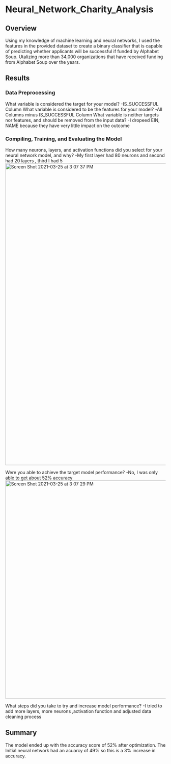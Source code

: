 # Neural_Network_Charity_Analysis

## Overview

Using my knowledge of machine learning and neural networks, I used the features in the provided dataset to create a binary classifier that is capable of predicting whether applicants will be successful if funded by Alphabet Soup. Utalizing more than 34,000 organizations that have received funding from Alphabet Soup over the years.

## Results
### Data Preprocessing
What variable is considered the target for your model?
  -IS_SUCCESSFUL Column
What variable is considered to be the features for your model?
  -All Columns minus IS_SUCCESSFUL Column
What variable is neither targets nor features, and should be removed from the input data?
  -I dropeed EIN, NAME because they have very little impact on the outcome

### Compiling, Training, and Evaluating the Model
How many neurons, layers, and activation functions did you select for your neural network model, and why?
  -My first layer had 80 neurons and second had 20 layers , third I had 5
 <img width="946" alt="Screen Shot 2021-03-25 at 3 07 37 PM" src="https://user-images.githubusercontent.com/72036895/112543929-08523b00-8d7c-11eb-81f1-35509de7a919.png">

Were you able to achieve the target model performance?
  -No, I was only able to get about 52% accuracy
 <img width="684" alt="Screen Shot 2021-03-25 at 3 07 29 PM" src="https://user-images.githubusercontent.com/72036895/112543980-1738ed80-8d7c-11eb-92c5-6ef80fde4868.png">

What steps did you take to try and increase model performance?
  -I tried to add more layers, more neurons ,activation function and adjusted data cleaning process

## Summary
The model ended up with the accuracy score of 52% after optimization. The Initial neural network had an acuarcy of 49% so this is a 3% increase in accuracy. 
